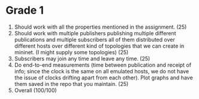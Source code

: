 # Grade 1
   1. Should work with all the properties mentioned in the assignment. (25)
   2. Should work with multiple publishers publishing multiple different publications and multiple subscribers all of them distributed over different hosts over different kind of topologies that we can create in mininet. (I might supply some topologies) (25)
   3. Subscribers may join any time and leave any time. (25)
   4. Do end-to-end measurements (time between publication and receipt of info; since the clock is the same on all emulated hosts, we do not have the issue of clocks drifting apart from each other). Plot graphs and have them saved in the repo that you maintain. (25)
   5. Overall (100/100)
